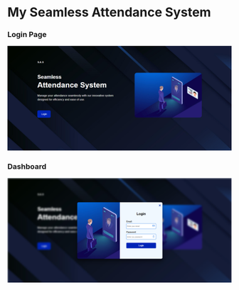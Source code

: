 # My Seamless Attendance System

### Login Page
![Index Page](images/index.png)

### Dashboard
![Login Page](images/loginn.png)
